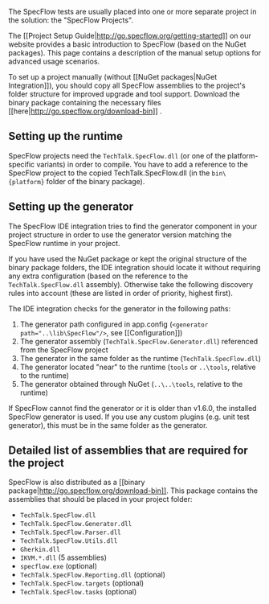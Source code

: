 The SpecFlow tests are usually placed into one or more separate project in the solution: the "SpecFlow Projects". 

The [[Project Setup Guide|http://go.specflow.org/getting-started]] on our website provides a basic introduction to SpecFlow (based on the NuGet packages). This page contains a description of the manual setup options for advanced usage scenarios.

To set up a project manually (without [[NuGet packages|NuGet Integration]]), you should copy all SpecFlow assemblies to the project's folder structure for improved upgrade and tool support. Download the binary package containing the necessary files [[here|http://go.specflow.org/download-bin]] .

## Setting up the runtime

SpecFlow projects need the `TechTalk.SpecFlow.dll` (or one of the platform-specific variants) in order to compile. You have to add a reference to the SpecFlow project to the copied TechTalk.SpecFlow.dll (in the `bin\{platform}` folder of the binary package). 

## Setting up the generator

The SpecFlow IDE integration tries to find the generator component in your project structure in order to use the generator version matching the SpecFlow runtime in your project.

If you have used the NuGet package or kept the original structure of the binary package folders, the IDE integration should locate it without requiring any extra configuration (based on the reference to the `TechTalk.SpecFlow.dll` assembly). Otherwise take the following discovery rules into account (these are listed in order of priority, highest first).

The IDE  integration checks for the generator in the following paths:
 
1. The generator path configured in app.config (`<generator path="..\lib\SpecFlow"/>`, see [[Configuration]])
2. The generator assembly (`TechTalk.SpecFlow.Generator.dll`) referenced from the SpecFlow project
3. The generator in the same folder as the runtime (`TechTalk.SpecFlow.dll`)
4. The generator located "near" to the runtime (`tools` or `..\tools`, relative to the runtime)
5. The generator obtained through NuGet (`..\..\tools`, relative to the runtime)

If SpecFlow cannot find the generator or it is older than v1.6.0, the installed SpecFlow generator is used. If you use any custom plugins (e.g. unit test generator), this must be in the same folder as the generator.

## Detailed list of assemblies that are required for the project

SpecFlow is also distributed as a [[binary package|http://go.specflow.org/download-bin]]. This package contains the assemblies that should be placed in your project folder:

* `TechTalk.SpecFlow.dll`
* `TechTalk.SpecFlow.Generator.dll`
* `TechTalk.SpecFlow.Parser.dll`
* `TechTalk.SpecFlow.Utils.dll`
* `Gherkin.dll`
* `IKVM.*.dll` (5 assemblies)
* `specflow.exe` (optional)
* `TechTalk.SpecFlow.Reporting.dll` (optional)
* `TechTalk.SpecFlow.targets` (optional)
* `TechTalk.SpecFlow.tasks` (optional)
